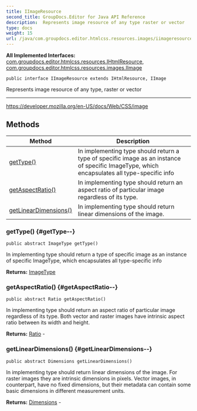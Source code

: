 ```yaml
---
title: IImageResource
second_title: GroupDocs.Editor for Java API Reference
description:  Represents image resource of any type raster or vector
type: docs
weight: 15
url: /java/com.groupdocs.editor.htmlcss.resources.images/iimageresource/
---
```

**All Implemented Interfaces:**
[com.groupdocs.editor.htmlcss.resources.IHtmlResource](../../com.groupdocs.editor.htmlcss.resources/ihtmlresource), [com.groupdocs.editor.htmlcss.resources.images.IImage](../../com.groupdocs.editor.htmlcss.resources.images/iimage)
```
public interface IImageResource extends IHtmlResource, IImage
```

Represents image resource of any type, raster or vector

--------------------

https://developer.mozilla.org/en-US/docs/Web/CSS/image
## Methods

| Method | Description |
| --- | --- |
| [getType()](#getType--) | In implementing type should return a type of specific image as an instance of specific ImageType, which encapsulates all type-specific info |
| [getAspectRatio()](#getAspectRatio--) | In implementing type should return an aspect ratio of particular image regardless of its type. |
| [getLinearDimensions()](#getLinearDimensions--) | In implementing type should return linear dimensions of the image. |
### getType() {#getType--}
```
public abstract ImageType getType()
```


In implementing type should return a type of specific image as an instance of specific ImageType, which encapsulates all type-specific info

**Returns:**
[ImageType](../../com.groupdocs.editor.htmlcss.resources.images/imagetype)
### getAspectRatio() {#getAspectRatio--}
```
public abstract Ratio getAspectRatio()
```


In implementing type should return an aspect ratio of particular image regardless of its type. Both vector and raster images have intrinsic aspect ratio between its width and height.

**Returns:**
[Ratio](../../com.groupdocs.editor.htmlcss.css.datatypes/ratio) - 
### getLinearDimensions() {#getLinearDimensions--}
```
public abstract Dimensions getLinearDimensions()
```


In implementing type should return linear dimensions of the image. For raster images they are intrinsic dimensions in pixels. Vector images, in counterpart, have no fixed dimensions, but their metadata can contain some basic dimensions in different measurement units.

**Returns:**
[Dimensions](../../com.groupdocs.editor.htmlcss.resources.images/dimensions) - 
